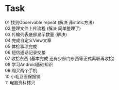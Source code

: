 # Task
01 找到Observable repeat (解决 非static方法)<br>
02 整理文件上传流程 (解决 简单整理了)<br>
03 传输列表底部显示数量 (解决)<br>
04 完成自定义View文章 <br>
05 体检事项完成 <br>
06 短信通话记录交接 <br>
07 收拾东西 (基本完成 还有少部门东西等正式离职再收拾)<br>
08 学习Android基础知识 <br>
09 购买两个手机 <br>
10 小毛豆医保报销 <br>
11 电脑资料拷贝 <br>
